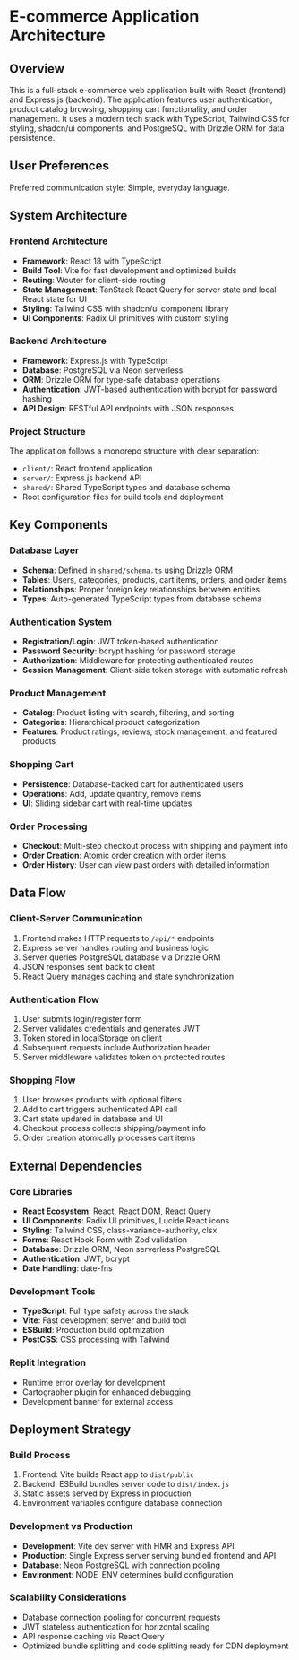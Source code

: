 # E-commerce Application Architecture

## Overview

This is a full-stack e-commerce web application built with React (frontend) and Express.js (backend). The application features user authentication, product catalog browsing, shopping cart functionality, and order management. It uses a modern tech stack with TypeScript, Tailwind CSS for styling, shadcn/ui components, and PostgreSQL with Drizzle ORM for data persistence.

## User Preferences

Preferred communication style: Simple, everyday language.

## System Architecture

### Frontend Architecture
- **Framework**: React 18 with TypeScript
- **Build Tool**: Vite for fast development and optimized builds
- **Routing**: Wouter for client-side routing
- **State Management**: TanStack React Query for server state and local React state for UI
- **Styling**: Tailwind CSS with shadcn/ui component library
- **UI Components**: Radix UI primitives with custom styling

### Backend Architecture
- **Framework**: Express.js with TypeScript
- **Database**: PostgreSQL via Neon serverless
- **ORM**: Drizzle ORM for type-safe database operations
- **Authentication**: JWT-based authentication with bcrypt for password hashing
- **API Design**: RESTful API endpoints with JSON responses

### Project Structure
The application follows a monorepo structure with clear separation:
- `client/`: React frontend application
- `server/`: Express.js backend API
- `shared/`: Shared TypeScript types and database schema
- Root configuration files for build tools and deployment

## Key Components

### Database Layer
- **Schema**: Defined in `shared/schema.ts` using Drizzle ORM
- **Tables**: Users, categories, products, cart items, orders, and order items
- **Relationships**: Proper foreign key relationships between entities
- **Types**: Auto-generated TypeScript types from database schema

### Authentication System
- **Registration/Login**: JWT token-based authentication
- **Password Security**: bcrypt hashing for password storage
- **Authorization**: Middleware for protecting authenticated routes
- **Session Management**: Client-side token storage with automatic refresh

### Product Management
- **Catalog**: Product listing with search, filtering, and sorting
- **Categories**: Hierarchical product categorization
- **Features**: Product ratings, reviews, stock management, and featured products

### Shopping Cart
- **Persistence**: Database-backed cart for authenticated users
- **Operations**: Add, update quantity, remove items
- **UI**: Sliding sidebar cart with real-time updates

### Order Processing
- **Checkout**: Multi-step checkout process with shipping and payment info
- **Order Creation**: Atomic order creation with order items
- **Order History**: User can view past orders with detailed information

## Data Flow

### Client-Server Communication
1. Frontend makes HTTP requests to `/api/*` endpoints
2. Express server handles routing and business logic
3. Server queries PostgreSQL database via Drizzle ORM
4. JSON responses sent back to client
5. React Query manages caching and state synchronization

### Authentication Flow
1. User submits login/register form
2. Server validates credentials and generates JWT
3. Token stored in localStorage on client
4. Subsequent requests include Authorization header
5. Server middleware validates token on protected routes

### Shopping Flow
1. User browses products with optional filters
2. Add to cart triggers authenticated API call
3. Cart state updated in database and UI
4. Checkout process collects shipping/payment info
5. Order creation atomically processes cart items

## External Dependencies

### Core Libraries
- **React Ecosystem**: React, React DOM, React Query
- **UI Components**: Radix UI primitives, Lucide React icons
- **Styling**: Tailwind CSS, class-variance-authority, clsx
- **Forms**: React Hook Form with Zod validation
- **Database**: Drizzle ORM, Neon serverless PostgreSQL
- **Authentication**: JWT, bcrypt
- **Date Handling**: date-fns

### Development Tools
- **TypeScript**: Full type safety across the stack
- **Vite**: Fast development server and build tool
- **ESBuild**: Production build optimization
- **PostCSS**: CSS processing with Tailwind

### Replit Integration
- Runtime error overlay for development
- Cartographer plugin for enhanced debugging
- Development banner for external access

## Deployment Strategy

### Build Process
1. Frontend: Vite builds React app to `dist/public`
2. Backend: ESBuild bundles server code to `dist/index.js`
3. Static assets served by Express in production
4. Environment variables configure database connection

### Development vs Production
- **Development**: Vite dev server with HMR and Express API
- **Production**: Single Express server serving bundled frontend and API
- **Database**: Neon PostgreSQL with connection pooling
- **Environment**: NODE_ENV determines build configuration

### Scalability Considerations
- Database connection pooling for concurrent requests
- JWT stateless authentication for horizontal scaling
- API response caching via React Query
- Optimized bundle splitting and code splitting ready for CDN deployment